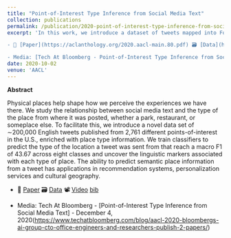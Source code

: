```yaml
---
title: "Point-of-Interest Type Inference from Social Media Text"
collection: publications
permalink: /publication/2020-point-of-interest-type-inference-from-social-media-text
excerpt: 'In this work, we introduce a dataset of tweets mapped into Foursquare POIs (locations), evaluate several text classifier models & provide temporal analysis.

- 📜 [Paper](https://aclanthology.org/2020.aacl-main.80.pdf) 🗃️ [Data](https://archive.org/details/poi-data) 📽️ [Video](https://youtu.be/lgZxI0GMVQI) [bib](https://aclanthology.org/2020.aacl-main.80.bib)

- Media: [Tech At Bloomberg - Point-of-Interest Type Inference from Social Media Text - December 4, 2020]https://www.techatbloomberg.com/blog/aacl-2020-bloombergs-ai-group-cto-office-engineers-and-researchers-publish-2-papers/)'
date: 2020-10-02
venue: 'AACL'
---
```


**Abstract**

Physical places help shape how we perceive the experiences we have there. We study the relationship between social media text and the type of the place from where it was posted, whether a park, restaurant, or someplace else. To facilitate this, we introduce a novel data set of ∼200,000 English tweets published from 2,761 different points-of-interest in the U.S., enriched with place type information. We train classifiers to predict the type of the location a tweet was sent from that reach a macro F1 of 43.67 across eight classes and uncover the linguistic markers associated with each type of place. The ability to predict semantic place information from a tweet has applications in recommendation systems, personalization services and cultural geography.


- 📜 [Paper](https://aclanthology.org/2020.aacl-main.80.pdf) 🗃️ [Data](https://archive.org/details/poi-data) 📽️ [Video](https://youtu.be/lgZxI0GMVQI) [bib](https://aclanthology.org/2020.aacl-main.80.bib)

- Media: Tech At Bloomberg - [Point-of-Interest Type Inference from Social Media Text] - December 4, 2020(https://www.techatbloomberg.com/blog/aacl-2020-bloombergs-ai-group-cto-office-engineers-and-researchers-publish-2-papers/)
